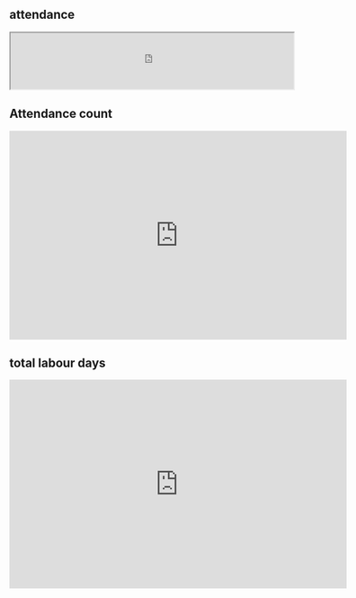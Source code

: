 
## attendance

<iframe height="100vh" width="100%" src="https://docs.google.com/spreadsheets/d/e/2PACX-1vTfubITK-t_CCN3il1RmHXaV1TV-Y1BewTn4uNw_rMMvSz6sgm9KKWW3DFqgUhH2rjBtAANxkqD6WGF/pubhtml?widget=true&amp;headers=false">









































</iframe>





## Attendance count
<iframe width="600" height="371" seamless frameborder="0" scrolling="no" src="https://docs.google.com/spreadsheets/d/e/2PACX-1vTfubITK-t_CCN3il1RmHXaV1TV-Y1BewTn4uNw_rMMvSz6sgm9KKWW3DFqgUhH2rjBtAANxkqD6WGF/pubchart?oid=840946740&amp;format=interactive"></iframe>


## total labour days
<iframe width="600" height="371" seamless frameborder="0" scrolling="no" src="https://docs.google.com/spreadsheets/d/e/2PACX-1vTfubITK-t_CCN3il1RmHXaV1TV-Y1BewTn4uNw_rMMvSz6sgm9KKWW3DFqgUhH2rjBtAANxkqD6WGF/pubchart?oid=1540465784&amp;format=interactive"></iframe>


